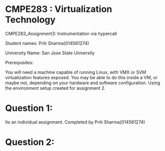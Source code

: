 #  CMPE283 : Virtualization Technology
   CMPE283_Assignment3:  Instrumentation via hypercall
   
   Student names: Priti Sharma(014561274)
   
   University Name: San Jose State University
   
   
   Prerequisites:
   
   You will need a machine capable of running Linux, with VMX or SVM virtualization features exposed. 
   You may be able to do this inside a VM, or maybe not, depending on your hardware and software configuration. 
   Using the environment setup created for assignment 2.
  
# Question 1: 
   Its an individual assignment. Completed by Priti Sharma(014561274)
   
# Question 2:
